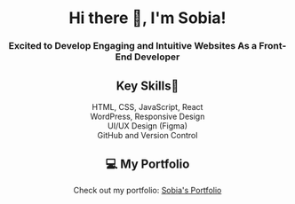 <div align="center">

# Hi there 👋, I'm Sobia!

### Excited to Develop Engaging and Intuitive Websites As a Front-End Developer

## Key Skills🌟
<p align="center">
  HTML, CSS, JavaScript, React <br>
  WordPress, Responsive Design <br>
  UI/UX Design (Figma) <br>
  GitHub and Version Control
</p>

## 💻 My Portfolio
Check out my portfolio: [Sobia's Portfolio](https://sobia-portfolio.netlify.app)

</div>




